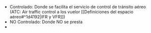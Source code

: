 - Controlado: Donde se facilita el servicio de control de tránsito aéreo (ATC: Air traffic control a los vuelor [[Definiciones del espacio aéreo#^1d4192|IFR y VFR]])
- NO Controlado: Donde NO se presta
- 